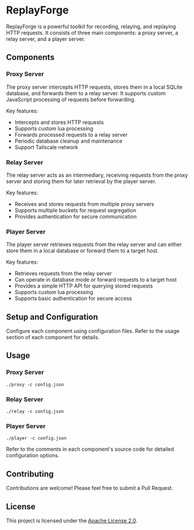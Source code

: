 # ReplayForge

ReplayForge is a powerful toolkit for recording, relaying, and replaying HTTP requests. It consists of three main components: a proxy server, a relay server, and a player server.

## Components

### Proxy Server

The proxy server intercepts HTTP requests, stores them in a local SQLite database, and forwards them to a relay server. It supports custom JavaScript processing of requests before forwarding.

Key features:
- Intercepts and stores HTTP requests
- Supports custom lua processing
- Forwards processed requests to a relay server
- Periodic database cleanup and maintenance
- Support Tailscale network

### Relay Server

The relay server acts as an intermediary, receiving requests from the proxy server and storing them for later retrieval by the player server.

Key features:
- Receives and stores requests from multiple proxy servers
- Supports multiple buckets for request segregation
- Provides authentication for secure communication

### Player Server

The player server retrieves requests from the relay server and can either store them in a local database or forward them to a target host.

Key features:
- Retrieves requests from the relay server
- Can operate in database mode or forward requests to a target host
- Provides a simple HTTP API for querying stored requests
- Supports custom lua processing
- Supports basic authentication for secure access

## Setup and Configuration

Configure each component using configuration files. Refer to the usage section of each component for details.

## Usage

### Proxy Server

```
./proxy -c config.json
```

### Relay Server

```
./relay -c config.json
```

### Player Server

```
./player -c config.json
```

Refer to the comments in each component's source code for detailed configuration options.

## Contributing

Contributions are welcome! Please feel free to submit a Pull Request.

## License

This project is licensed under the [Apache License 2.0](LICENSE).
